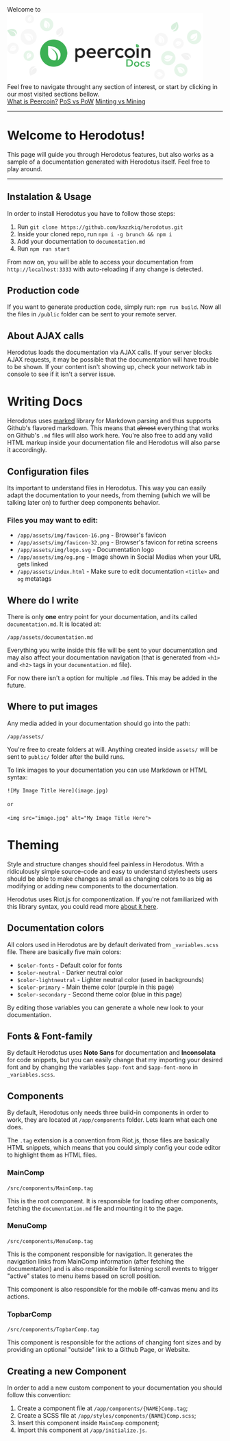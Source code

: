 <div class="welcome-card">
  <div class="title">Welcome to</div>
  <img src="img/welcome.svg" width="458">
  <div class="call-to-action">Feel free to navigate throught any section of interest, or start by clicking in our most visited sections bellow.</div>

  <div class="call-to-action-links">
    <a href="#" class="link">What is Peercoin?</a>
    <a href="#" class="link">PoS vs PoW</a>
    <a href="#" class="link">Minting vs Mining</a>
  </div>
</div>

----

# Welcome to Herodotus!

This page will guide you through Herodotus features, but also works as a sample of a documentation generated with Herodotus itself. Feel free to play around.

-----

## Instalation & Usage

In order to install Herodotus you have to follow those steps:

1. Run `git clone https://github.com/kazzkiq/herodotus.git`
2. Inside your cloned repo, run `npm i -g brunch && npm i`
3. Add your documentation to `documentation.md`
4. Run `npm run start`

From now on, you will be able to access your documentation from `http://localhost:3333` with auto-reloading if any change is detected.

## Production code

If you want to generate production code, simply run: `npm run build`. Now all the files in `/public` folder can be sent to your remote server.

## About AJAX calls

Herodotus loads the documentation via AJAX calls. If your server blocks AJAX requests, it may be possible that the documentation will have trouble to be shown. If your content isn't showing up, check your network tab in console to see if it isn't a server issue.

# Writing Docs

Herodotus uses [marked](https://github.com/chjj/marked) library for Markdown parsing and thus supports Github's flavored markdown. This means that ~~almost~~ everything that works on Github's `.md` files will also work here. You're also free to add any valid HTML markup inside your documentation file and Herodotus will also parse it accordingly.

## Configuration files

Its important to understand files in Herodotus. This way you can easily adapt the documentation to your needs, from theming (which we will be talking later on) to further deep components behavior.

### Files you may want to edit:
- `/app/assets/img/favicon-16.png` - Browser's favicon
- `/app/assets/img/favicon-32.png` - Browser's favicon for retina screens
- `/app/assets/img/logo.svg` - Documentation logo
- `/app/assets/img/og.png` - Image shown in Social Medias when your URL gets linked
- `/app/assets/index.html` - Make sure to edit documentation `<title>` and `og` metatags

## Where do I write

There is only **one** entry point for your documentation, and its called `documentation.md`. It is located at:

```
/app/assets/documentation.md
```

Everything you write inside this file will be sent to your documentation and may also affect your documentation navigation (that is generated from `<h1>` and `<h2>` tags in your `documentation.md` file).

For now there isn't a option for multiple `.md` files. This may be added in the future.

## Where to put images

Any media added in your documentation should go into the path:

```
/app/assets/
```

You're free to create folders at will. Anything created inside `assets/` will be sent to `public/` folder after the build runs.

To link images to your documentation you can use Markdown or HTML syntax:

```
![My Image Title Here](image.jpg)

or

<img src="image.jpg" alt="My Image Title Here">
```

# Theming

Style and structure changes should feel painless in Herodotus. With a ridiculously simple source-code and easy to understand stylesheets users should be able to make changes as small as changing colors to as big as modifying or adding new components to the documentation.

Herodotus uses Riot.js for componentization. If you're not familiarized with this library syntax, you could read more [about it here](http://riotjs.com/).

## Documentation colors

All colors used in Herodotus are by default derivated from `_variables.scss` file. There are basically five main colors:

- `$color-fonts` - Default color for fonts
- `$color-neutral` - Darker neutral color
- `$color-lightneutral` - Lighter neutral color (used in backgrounds)
- `$color-primary` - Main theme color (purple in this page)
- `$color-secondary` - Second theme color (blue in this page)

By editing those variables you can generate a whole new look to your documentation.

## Fonts & Font-family

By default Herodotus uses **Noto Sans** for documentation and **Inconsolata** for code snippets, but you can easily change that my importing your desired font and by changing the variables `$app-font` and `$app-font-mono` in `_variables.scss`.

## Components

By default, Herodotus only needs three build-in components in order to work, they are located at `/app/components` folder. Lets learn what each one does.

The `.tag` extension is a convention from Riot.js, those files are basically HTML snippets, which means that you could simply config your code editor to highlight them as HTML files.

### MainComp

`/src/components/MainComp.tag`

This is the root component. It is responsible for loading other components, fetching the `documentation.md` file and mounting it to the page.

### MenuComp

`/src/components/MenuComp.tag`

This is the component responsible for navigation. It generates the navigation links from MainComp information (after fetching the documentation) and is also responsible for listening scroll events to trigger "active" states to menu items based on scroll position.

This component is also responsible for the mobile off-canvas menu and its actions.

### TopbarComp

`/src/components/TopbarComp.tag`

This component is responsible for the actions of changing font sizes and by providing an optional "outside" link to a Github Page, or Website.

## Creating a new Component

In order to add a new custom component to your documentation you should follow this convention:

1. Create a component file at `/app/components/{NAME}Comp.tag`;
2. Create a SCSS file at `/app/styles/components/{NAME}Comp.scss`;
3. Insert this component inside `MainComp` component;
4. Import this component at `/app/initialize.js`.